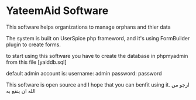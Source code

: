# YateemAid Software

This software helps organizations to manage orphans and thier data

The system is built on UserSpice php frameword, and it's using   FormBuilder plugin to create forms.

to start using this software you have to create the database in phpmyadmin from this file [yaiddb.sql]

default admin account is:
username: admin
password: password

This software is open source and I hope that you can benfit using it.
ارجو من الله ان ينفع به